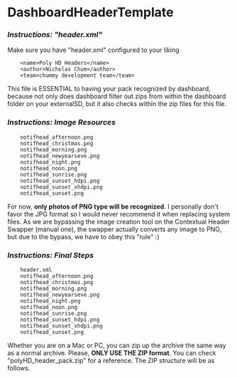 # DashboardHeaderTemplate
### _Instructions: "header.xml"_
Make sure you have "header.xml" configured to your liking

		<name>Poly HD Headers</name>
		<author>Nicholas Chum</author>
		<team>chummy development team</team>

This file is ESSENTIAL to having your pack recognized by dashboard, because not only does dashboard filter out zips from within the dashboard folder on your externalSD, but it also checks within the zip files for this file.

### _Instructions: Image Resources_

		notifhead_afternoon.png
		notifhead_christmas.png
		notifhead_morning.png
		notifhead_newyearseve.png
		notifhead_night.png
		notifhead_noon.png
		notifhead_sunrise.png
		notifhead_sunset_hdpi.png
		notifhead_sunset_xhdpi.png
		notifhead_sunset.png

For now, **only photos of PNG type will be recognized**. I personally don't favor the JPG format so I would never recommend it when replacing system files. As we are bypassing the image creation tool on the Contextual Header Swapper (manual one), the swapper actually converts any image to PNG, but due to the bypass, we have to obey this "rule" :)

### _Instructions: Final Steps_
		header.xml
		notifhead_afternoon.png
		notifhead_christmas.png
		notifhead_morning.png
		notifhead_newyearseve.png
		notifhead_night.png
		notifhead_noon.png
		notifhead_sunrise.png
		notifhead_sunset_hdpi.png
		notifhead_sunset_xhdpi.png
		notifhead_sunset.png

Whether you are on a Mac or PC, you can zip up the archive the same way as a normal archive. Please, **ONLY USE THE ZIP format**. You can check "polyHD_header_pack.zip" for a reference. The ZIP structure will be as follows.